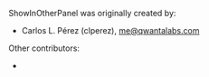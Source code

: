 ShowInOtherPanel was originally created by:

* Carlos L. Pérez  (clperez), <me@qwantalabs.com>

Other contributors:

* <Add your name here when pullling requesting>

